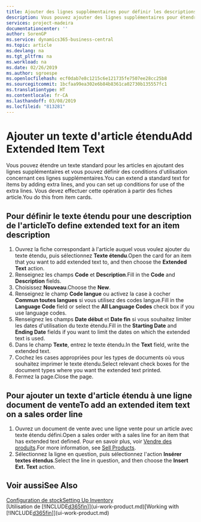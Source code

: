 ```yaml
---
title: Ajouter des lignes supplémentaires pour définir les descriptions d'article étendues | Microsoft Docs
description: Vous pouvez ajouter des lignes supplémentaires pour étendre le texte standard qui décrit un article.
services: project-madeira
documentationcenter: ''
author: SorenGP
ms.service: dynamics365-business-central
ms.topic: article
ms.devlang: na
ms.tgt_pltfrm: na
ms.workload: na
ms.date: 02/26/2019
ms.author: sgroespe
ms.openlocfilehash: ecf0dab7e8c1215c6e121735fe7507ee28cc25b8
ms.sourcegitcommit: 1bcfaa99ea302e6b84b8361ca02730b135557fc1
ms.translationtype: HT
ms.contentlocale: fr-CA
ms.lasthandoff: 03/08/2019
ms.locfileid: "813281"
---
```

# <a name="add-extended-item-text"></a><span data-ttu-id="521a5-103">Ajouter un texte d'article étendu</span><span class="sxs-lookup"><span data-stu-id="521a5-103">Add Extended Item Text</span></span>
<span data-ttu-id="521a5-104">Vous pouvez étendre un texte standard pour les articles en ajoutant des lignes supplémentaires et vous pouvez définir des conditions d'utilisation concernant ces lignes supplémentaires.</span><span class="sxs-lookup"><span data-stu-id="521a5-104">You can extend a standard text for items by adding extra lines, and you can set up conditions for use of the extra lines.</span></span> <span data-ttu-id="521a5-105">Vous devez effectuer cette opération à partir des fiches article.</span><span class="sxs-lookup"><span data-stu-id="521a5-105">You do this from item cards.</span></span>

## <a name="to-define-extended-text-for-an-item-description"></a><span data-ttu-id="521a5-106">Pour définir le texte étendu pour une description de l'article</span><span class="sxs-lookup"><span data-stu-id="521a5-106">To define extended text for an item description</span></span>
1. <span data-ttu-id="521a5-107">Ouvrez la fiche correspondant à l'article auquel vous voulez ajouter du texte étendu, puis sélectionnez **Texte étendu**.</span><span class="sxs-lookup"><span data-stu-id="521a5-107">Open the card for an item that you want to add extended text to, and then choose the **Extended Text** action.</span></span>
2. <span data-ttu-id="521a5-108">Renseignez les champs **Code** et **Description**.</span><span class="sxs-lookup"><span data-stu-id="521a5-108">Fill in the **Code** and **Description** fields.</span></span>
3. <span data-ttu-id="521a5-109">Choisissez **Nouveau**.</span><span class="sxs-lookup"><span data-stu-id="521a5-109">Choose the **New**.</span></span>
4. <span data-ttu-id="521a5-110">Renseignez le champ **Code langue** ou activez la case à cocher **Commun toutes langues** si vous utilisez des codes langue.</span><span class="sxs-lookup"><span data-stu-id="521a5-110">Fill in the **Language Code** field or select the **All Language Codes** check box if you use language codes.</span></span>
5. <span data-ttu-id="521a5-111">Renseignez les champs **Date début** et **Date fin** si vous souhaitez limiter les dates d'utilisation du texte étendu.</span><span class="sxs-lookup"><span data-stu-id="521a5-111">Fill in the **Starting Date** and **Ending Date** fields if you want to limit the dates on which the extended text is used.</span></span>
6. <span data-ttu-id="521a5-112">Dans le champ **Texte**, entrez le texte étendu.</span><span class="sxs-lookup"><span data-stu-id="521a5-112">In the **Text** field, write the extended text.</span></span>
7. <span data-ttu-id="521a5-113">Cochez les cases appropriées pour les types de documents où vous souhaitez imprimer le texte étendu.</span><span class="sxs-lookup"><span data-stu-id="521a5-113">Select relevant check boxes for the document types where you want the extended text printed.</span></span>
8. <span data-ttu-id="521a5-114">Fermez la page.</span><span class="sxs-lookup"><span data-stu-id="521a5-114">Close the page.</span></span>

## <a name="to-add-an-extended-item-text-on-a-sales-order-line"></a><span data-ttu-id="521a5-115">Pour ajouter un texte d'article étendu à une ligne document de vente</span><span class="sxs-lookup"><span data-stu-id="521a5-115">To add an extended item text on a sales order line</span></span>
1. <span data-ttu-id="521a5-116">Ouvrez un document de vente avec une ligne vente pour un article avec texte étendu défini.</span><span class="sxs-lookup"><span data-stu-id="521a5-116">Open a sales order with a sales line for an item that has extended text defined.</span></span> <span data-ttu-id="521a5-117">Pour en savoir plus, voir [Vendre des produits](sales-how-sell-products.md).</span><span class="sxs-lookup"><span data-stu-id="521a5-117">For more information, see [Sell Products](sales-how-sell-products.md).</span></span>
2. <span data-ttu-id="521a5-118">Sélectionnez la ligne en question, puis sélectionnez l'action **Insérer textes étendus**.</span><span class="sxs-lookup"><span data-stu-id="521a5-118">Select the line in question, and then choose the **Insert Ext. Text** action.</span></span>

## <a name="see-also"></a><span data-ttu-id="521a5-119">Voir aussi</span><span class="sxs-lookup"><span data-stu-id="521a5-119">See Also</span></span>
[<span data-ttu-id="521a5-120">Configuration de stock</span><span class="sxs-lookup"><span data-stu-id="521a5-120">Setting Up Inventory</span></span>](inventory-setup-inventory.md)  
<span data-ttu-id="521a5-121">[Utilisation de [!INCLUDE[d365fin](includes/d365fin_md.md)]](ui-work-product.md)</span><span class="sxs-lookup"><span data-stu-id="521a5-121">[Working with [!INCLUDE[d365fin](includes/d365fin_md.md)]](ui-work-product.md)</span></span>
